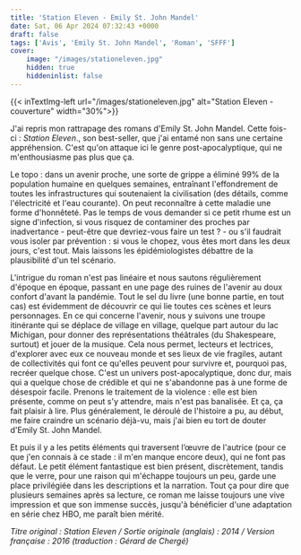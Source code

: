 ```yaml
---
title: 'Station Eleven - Emily St. John Mandel'
date: Sat, 06 Apr 2024 07:32:43 +0000
draft: false
tags: ['Avis', 'Emily St. John Mandel', 'Roman', 'SFFF']
cover: 
    image: "/images/stationeleven.jpg"
    hidden: true
    hiddeninlist: false
---
```


{{< inTextImg-left url="/images/stationeleven.jpg" alt="Station Eleven - couverture" width="30%">}} 

J'ai repris mon rattrapage des romans d'Emily St. John Mandel. Cette fois-ci : _Station Eleven_., son best-seller, que j'ai entamé non sans une certaine appréhension. C'est qu'on attaque ici le genre post-apocalyptique, qui ne m'enthousiasme pas plus que ça.

Le topo : dans un avenir proche, une sorte de grippe a éliminé 99% de la population humaine en quelques semaines, entraînant l'effondrement de toutes les infrastructures qui soutenaient la civilisation (des détails, comme l'électricité et l'eau courante). On peut reconnaître à cette maladie une forme d'honnêteté. Pas le temps de vous demander si ce petit rhume est un signe d'infection, si vous risquez de contaminer des proches par inadvertance - peut-être que devriez-vous faire un test ? - ou s'il faudrait vous isoler par prévention : si vous le chopez, vous êtes mort dans les deux jours, c'est tout. Mais laissons les épidémiologistes débattre de la plausibilité d'un tel scénario.

L'intrigue du roman n'est pas linéaire et nous sautons régulièrement d'époque en époque, passant en une page des ruines de l'avenir au doux confort d'avant la pandémie. Tout le sel du livre (une bonne partie, en tout cas) est évidemment de découvrir ce qui lie toutes ces scènes et leurs personnages. En ce qui concerne l'avenir, nous y suivons une troupe itinérante qui se déplace de village en village, quelque part autour du lac Michigan, pour donner des représentations théâtrales (du Shakespeare, surtout) et jouer de la musique. Cela nous permet, lecteurs et lectrices, d'explorer avec eux ce nouveau monde et ses lieux de vie fragiles, autant de collectivités qui font ce qu'elles peuvent pour survivre et, pourquoi pas, recréer quelque chose. C'est un univers post-apocalyptique, donc dur, mais qui a quelque chose de crédible et qui ne s'abandonne pas à une forme de désespoir facile. Prenons le traitement de la violence : elle est bien présente, comme on peut s'y attendre, mais n'est pas banalisée. Et ça, ça fait plaisir à lire. Plus généralement, le déroulé de l'histoire a pu, au début, me faire craindre un scénario déjà-vu, mais j'ai bien eu tort de douter d'Emily St. John Mandel.

Et puis il y a les petits éléments qui traversent l’œuvre de l'autrice (pour ce que j'en connais à ce stade : il m'en manque encore deux), qui ne font pas défaut. Le petit élément fantastique est bien présent, discrètement, tandis que le verre, pour une raison qui m'échappe toujours un peu, garde une place privilégiée dans les descriptions et la narration. Tout ça pour dire que plusieurs semaines après sa lecture, ce roman me laisse toujours une vive impression et que son immense succès, jusqu'à bénéficier d'une adaptation en série chez HBO, me paraît bien mérité.

_Titre original : Station Eleven / Sortie originale (anglais) : 2014 / Version française : 2016 (traduction : Gérard de Chergé)_